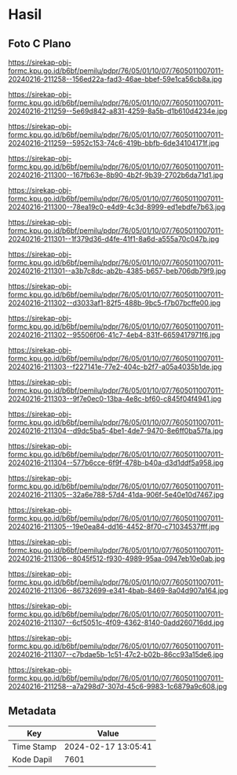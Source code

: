 # Hasil

## Foto C Plano

https://sirekap-obj-formc.kpu.go.id/b6bf/pemilu/pdpr/76/05/01/10/07/7605011007011-20240216-211258--156ed22a-fad3-46ae-bbef-59e1ca56cb8a.jpg

https://sirekap-obj-formc.kpu.go.id/b6bf/pemilu/pdpr/76/05/01/10/07/7605011007011-20240216-211259--5e69d842-a831-4259-8a5b-d1b610d4234e.jpg

https://sirekap-obj-formc.kpu.go.id/b6bf/pemilu/pdpr/76/05/01/10/07/7605011007011-20240216-211259--5952c153-74c6-419b-bbfb-6de34104171f.jpg

https://sirekap-obj-formc.kpu.go.id/b6bf/pemilu/pdpr/76/05/01/10/07/7605011007011-20240216-211300--167fb63e-8b90-4b2f-9b39-2702b6da71d1.jpg

https://sirekap-obj-formc.kpu.go.id/b6bf/pemilu/pdpr/76/05/01/10/07/7605011007011-20240216-211300--78ea19c0-e4d9-4c3d-8999-ed1ebdfe7b63.jpg

https://sirekap-obj-formc.kpu.go.id/b6bf/pemilu/pdpr/76/05/01/10/07/7605011007011-20240216-211301--1f379d36-d4fe-41f1-8a6d-a555a70c047b.jpg

https://sirekap-obj-formc.kpu.go.id/b6bf/pemilu/pdpr/76/05/01/10/07/7605011007011-20240216-211301--a3b7c8dc-ab2b-4385-b657-beb706db79f9.jpg

https://sirekap-obj-formc.kpu.go.id/b6bf/pemilu/pdpr/76/05/01/10/07/7605011007011-20240216-211302--d3033af1-82f5-488b-9bc5-f7b07bcffe00.jpg

https://sirekap-obj-formc.kpu.go.id/b6bf/pemilu/pdpr/76/05/01/10/07/7605011007011-20240216-211302--95506f06-41c7-4eb4-831f-6659417971f6.jpg

https://sirekap-obj-formc.kpu.go.id/b6bf/pemilu/pdpr/76/05/01/10/07/7605011007011-20240216-211303--f227141e-77e2-404c-b2f7-a05a4035b1de.jpg

https://sirekap-obj-formc.kpu.go.id/b6bf/pemilu/pdpr/76/05/01/10/07/7605011007011-20240216-211303--9f7e0ec0-13ba-4e8c-bf60-c845f04f4941.jpg

https://sirekap-obj-formc.kpu.go.id/b6bf/pemilu/pdpr/76/05/01/10/07/7605011007011-20240216-211304--d9dc5ba5-4be1-4de7-9470-8e6ff0ba57fa.jpg

https://sirekap-obj-formc.kpu.go.id/b6bf/pemilu/pdpr/76/05/01/10/07/7605011007011-20240216-211304--577b6cce-6f9f-478b-b40a-d3d1ddf5a958.jpg

https://sirekap-obj-formc.kpu.go.id/b6bf/pemilu/pdpr/76/05/01/10/07/7605011007011-20240216-211305--32a6e788-57d4-41da-906f-5e40e10d7467.jpg

https://sirekap-obj-formc.kpu.go.id/b6bf/pemilu/pdpr/76/05/01/10/07/7605011007011-20240216-211305--19e0ea84-dd16-4452-8f70-c71034537fff.jpg

https://sirekap-obj-formc.kpu.go.id/b6bf/pemilu/pdpr/76/05/01/10/07/7605011007011-20240216-211306--8045f512-f930-4989-95aa-0947eb10e0ab.jpg

https://sirekap-obj-formc.kpu.go.id/b6bf/pemilu/pdpr/76/05/01/10/07/7605011007011-20240216-211306--86732699-e341-4bab-8469-8a04d907a164.jpg

https://sirekap-obj-formc.kpu.go.id/b6bf/pemilu/pdpr/76/05/01/10/07/7605011007011-20240216-211307--6cf5051c-4f09-4362-8140-0add260716dd.jpg

https://sirekap-obj-formc.kpu.go.id/b6bf/pemilu/pdpr/76/05/01/10/07/7605011007011-20240216-211307--c7bdae5b-1c51-47c2-b02b-86cc93a15de6.jpg

https://sirekap-obj-formc.kpu.go.id/b6bf/pemilu/pdpr/76/05/01/10/07/7605011007011-20240216-211258--a7a298d7-307d-45c6-9983-1c6879a9c608.jpg


## Metadata

| Key        | Value               |
| ---------- | ------------------- |
| Time Stamp | 2024-02-17 13:05:41 |
| Kode Dapil | 7601                |



